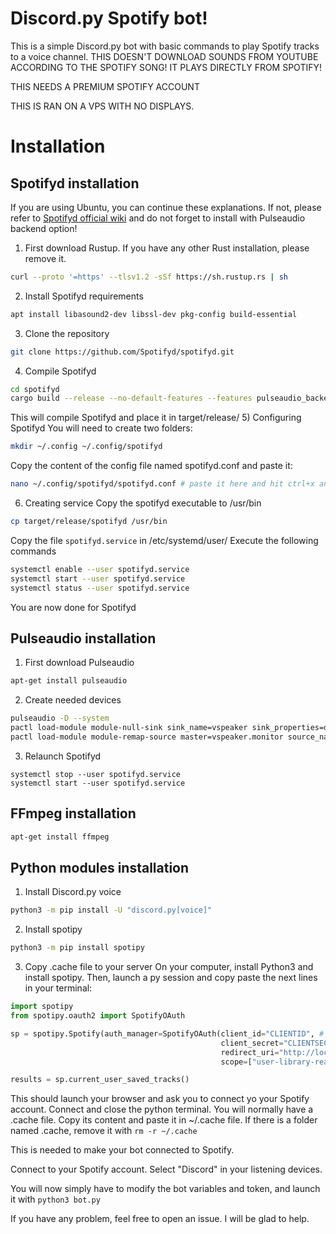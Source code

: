 # Discord.py Spotify bot!

This is a simple Discord.py bot with basic commands to play Spotify tracks to a voice channel.
THIS DOESN'T DOWNLOAD SOUNDS FROM YOUTUBE ACCORDING TO THE SPOTIFY SONG! IT PLAYS DIRECTLY FROM SPOTIFY!

THIS NEEDS A PREMIUM SPOTIFY ACCOUNT

THIS IS RAN ON A VPS WITH NO DISPLAYS.

# Installation

## Spotifyd installation
If you are using Ubuntu, you can continue these explanations. If not, please refer to [Spotifyd official wiki](https://spotifyd.github.io/spotifyd/installation/index.html) and do not forget to install with Pulseaudio backend option!

1) First download Rustup. If you have any other Rust installation, please remove it.
```sh
curl --proto '=https' --tlsv1.2 -sSf https://sh.rustup.rs | sh
```
2) Install Spotifyd requirements
```sh
apt install libasound2-dev libssl-dev pkg-config build-essential
```
3) Clone the repository
```sh
git clone https://github.com/Spotifyd/spotifyd.git
```
4) Compile Spotifyd
```sh
cd spotifyd
cargo build --release --no-default-features --features pulseaudio_backend
```
This will compile Spotifyd and place it in target/release/
5) Configuring Spotifyd
You will need to create two folders:
```sh
mkdir ~/.config ~/.config/spotifyd
```
Copy the content of the config file named spotifyd.conf and paste it:
```sh
nano ~/.config/spotifyd/spotifyd.conf # paste it here and hit ctrl+x and hit y and enter, don't forget to fill the username and password of your spotify account
```
6) Creating service
Copy the spotifyd executable to /usr/bin
```sh
cp target/release/spotifyd /usr/bin
```
Copy the file `spotifyd.service` in /etc/systemd/user/
Execute the following commands
```sh
systemctl enable --user spotifyd.service
systemctl start --user spotifyd.service
systemctl status --user spotifyd.service
```
You are now done for Spotifyd

## Pulseaudio installation
1) First download Pulseaudio
```sh
apt-get install pulseaudio
```
2) Create needed devices
```sh
pulseaudio -D --system
pactl load-module module-null-sink sink_name=vspeaker sink_properties=device.description=virtual_speaker
pactl load-module module-remap-source master=vspeaker.monitor source_name=vmic source_properties=device.description=virtual_mic
```
3) Relaunch Spotifyd
```
systemctl stop --user spotifyd.service
systemctl start --user spotifyd.service
```
## FFmpeg installation
```sh
apt-get install ffmpeg
```
## Python modules installation
1) Install Discord.py voice
```sh
python3 -m pip install -U "discord.py[voice]"
```
2) Install spotipy
```sh
python3 -m pip install spotipy
```
3) Copy .cache file to your server
On your computer, install Python3 and install spotipy. Then, launch a py session and copy paste the next lines in your terminal:
```py
import spotipy
from spotipy.oauth2 import SpotifyOAuth

sp = spotipy.Spotify(auth_manager=SpotifyOAuth(client_id="CLIENTID", # Your Spotify Client ID
                                               client_secret="CLIENTSECRET", # Your Spotify Client Secret
                                               redirect_uri="http://localhost:8888/callback",
                                               scope=["user-library-read", "streaming", "user-read-currently-playing", "user-read-playback-state"]))

results = sp.current_user_saved_tracks()
```
This should launch your browser and ask you to connect yo your Spotify account. Connect and close the python terminal. You will normally have a .cache file. Copy its content and paste it in ~/.cache file. If there is a folder named .cache, remove it with `rm -r ~/.cache`

This is needed to make your bot connected to Spotify.

Connect to your Spotify account. Select "Discord" in your listening devices.

You will now simply have to modify the bot variables and token, and launch it with `python3 bot.py`

If you have any problem, feel free to open an issue. I will be glad to help.
